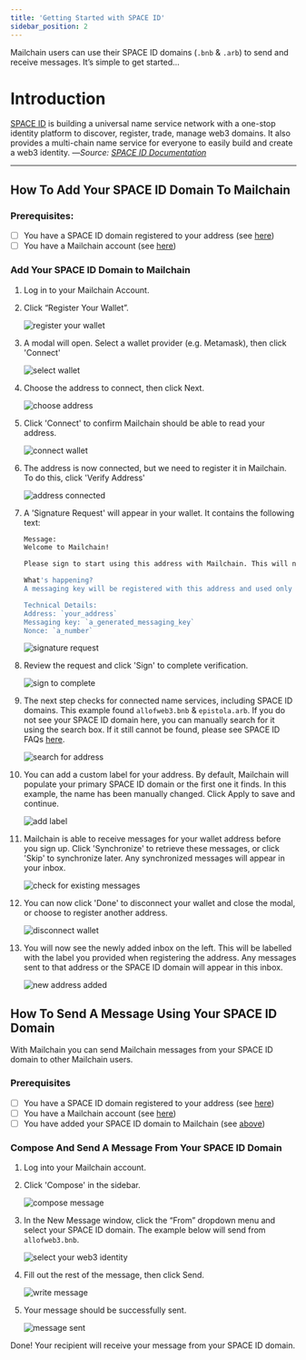 ```yaml
---
title: 'Getting Started with SPACE ID'
sidebar_position: 2
---
```


Mailchain users can use their SPACE ID domains (`.bnb` & `.arb`) to send and receive messages. It’s simple to get started…

# Introduction

[SPACE ID](https://space.id/) is building a universal name service network with a one-stop identity platform to discover, register, trade, manage web3 domains. It also provides a multi-chain name service for everyone to easily build and create a web3 identity. —_Source: [SPACE ID Documentation](https://docs.space.id/)_

---

## How To Add Your SPACE ID Domain To Mailchain

### Prerequisites:

-   [ ] You have a SPACE ID domain registered to your address (see [here](/user/guides/wallets-and-identities/spaceid/spaceid-faqs#how-do-i-register-a-space-id-domain))
-   [ ] You have a Mailchain account (see [here](/user/guides/getting-started/create-a-mailchain-account))

### Add Your SPACE ID Domain to Mailchain

1. Log in to your Mailchain Account.

1. Click “Register Your Wallet”.

    ![register your wallet](../img-spaceid/spaceid1_1.png)

1. A modal will open. Select a wallet provider (e.g. Metamask), then click 'Connect'

    ![select wallet](../img-spaceid/spaceid1_2.png)

1. Choose the address to connect, then click Next.

    ![choose address](../img-spaceid/spaceid1_3.png)

1. Click 'Connect' to confirm Mailchain should be able to read your address.

    ![connect wallet](../img-spaceid/spaceid1_3-1.png)

1. The address is now connected, but we need to register it in Mailchain. To do this, click 'Verify Address'

    ![address connected](../img-spaceid/spaceid1_4.png)

1. A 'Signature Request' will appear in your wallet. It contains the following text:

    ```bash
    Message:
    Welcome to Mailchain!

    Please sign to start using this address with Mailchain. This will not trigger a blockchain transaction or cost any gas fees.

    What's happening?
    A messaging key will be registered with this address and used only for messaging. It will replace any existing registered messaging keys.

    Technical Details:
    Address: `your_address`
    Messaging key: `a_generated_messaging_key`
    Nonce: `a_number`
    ```

    ![signature request](../img-spaceid/spaceid1_5.png)

1. Review the request and click 'Sign' to complete verification.

    ![sign to complete](../img-spaceid/spaceid1_6.png)

1. The next step checks for connected name services, including SPACE ID domains. This example found `allofweb3.bnb` & `epistola.arb`. If you do not see your SPACE ID domain here, you can manually search for it using the search box. If it still cannot be found, please see SPACE ID FAQs [here](/user/guides/wallets-and-identities/spaceid/spaceid-faqs/#my-space-id-domain-was-not-found-what-should-i-check).

    ![search for address](../img-spaceid/spaceid1_7.png)

1. You can add a custom label for your address. By default, Mailchain will populate your primary SPACE ID domain or the first one it finds. In this example, the name has been manually changed. Click Apply to save and continue.

    ![add label](../img-spaceid/spaceid1_8.png)

1. Mailchain is able to receive messages for your wallet address before you sign up. Click 'Synchronize' to retrieve these messages, or click 'Skip' to synchronize later. Any synchronized messages will appear in your inbox.

    ![check for existing messages](../img-spaceid/spaceid1_9.png)

1. You can now click 'Done' to disconnect your wallet and close the modal, or choose to register another address.

    ![disconnect wallet](../img-spaceid/spaceid1_10.png)

1. You will now see the newly added inbox on the left. This will be labelled with the label you provided when registering the address. Any messages sent to that address or the SPACE ID domain will appear in this inbox.

    ![new address added](../img-spaceid/spaceid1_11.png)

## How To Send A Message Using Your SPACE ID Domain

With Mailchain you can send Mailchain messages from your SPACE ID domain to other Mailchain users.

### Prerequisites

-   [ ] You have a SPACE ID domain registered to your address (see [here](/user/guides/wallets-and-identities/spaceid/spaceid-faqs/#how-do-i-register-a-space-id-domain))
-   [ ] You have a Mailchain account (see [here](/user/guides/getting-started/create-a-mailchain-account))
-   [ ] You have added your SPACE ID domain to Mailchain (see [above](/user/guides/wallets-and-identities/spaceid/spaceid-getting-started#how-to-add-your-space-id-domain-to-mailchain))

### Compose And Send A Message From Your SPACE ID Domain

1. Log into your Mailchain account.

1. Click 'Compose' in the sidebar.

    ![compose message](../img-spaceid/spaceid2_1.png)

1. In the New Message window, click the “From” dropdown menu and select your SPACE ID domain. The example below will send from `allofweb3.bnb`.

    ![select your web3 identity](../img-spaceid/spaceid2_2.png)

1. Fill out the rest of the message, then click Send.

    ![write message](../img-spaceid/spaceid2_3.png)

1. Your message should be successfully sent.

    ![message sent](../img-spaceid/spaceid2_4.png)

Done! Your recipient will receive your message from your SPACE ID domain.
